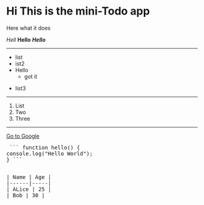 # Hi This is the mini-Todo app

Here what it does

*Hell*
**Hello**
***Hello***
***
* list
* ist2
* Hello
  - got it
- list3

--- 
1. List
2. Two
3. Three
---
[Go to Google](https://google.com)

<pre> ``` function hello() {
console.log("Hello World");
} ```<pre>

| Name | Age |
|------|-----|
| ALice | 25 |
| Bob | 30 |

